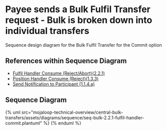 # Payee sends a Bulk Fulfil Transfer request - Bulk is broken down into individual transfers

Sequence design diagram for the Bulk Fulfil Transfer for the Commit option

## References within Sequence Diagram

* [Fulfil Handler Consume (Reject/Abort)(2.2.1)](2.2.1-fulfil-reject-handler.md)
* [Position Handler Consume (Reject)(1.3.3)](1.3.3-abort-position-handler-consume.md)
* [Send Notification to Participant (1.1.4.a)](1.1.4.a-send-notification-to-participant.md)

## Sequence Diagram

{% uml src="mojaloop-technical-overview/central-bulk-transfers/assets/diagrams/sequence/seq-bulk-2.2.1-fulfil-handler-commit.plantuml" %}
{% enduml %}
